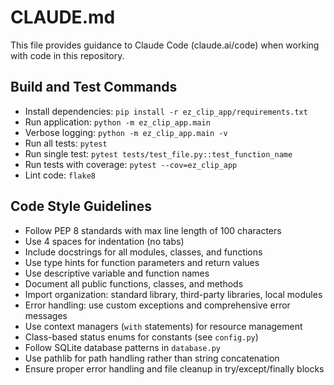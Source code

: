 # CLAUDE.md

This file provides guidance to Claude Code (claude.ai/code) when working with code in this repository.

## Build and Test Commands

- Install dependencies: `pip install -r ez_clip_app/requirements.txt`
- Run application: `python -m ez_clip_app.main`
- Verbose logging: `python -m ez_clip_app.main -v`
- Run all tests: `pytest`
- Run single test: `pytest tests/test_file.py::test_function_name`
- Run tests with coverage: `pytest --cov=ez_clip_app`
- Lint code: `flake8`

## Code Style Guidelines

- Follow PEP 8 standards with max line length of 100 characters
- Use 4 spaces for indentation (no tabs)
- Include docstrings for all modules, classes, and functions
- Use type hints for function parameters and return values
- Use descriptive variable and function names
- Document all public functions, classes, and methods
- Import organization: standard library, third-party libraries, local modules
- Error handling: use custom exceptions and comprehensive error messages
- Use context managers (`with` statements) for resource management
- Class-based status enums for constants (see `config.py`)
- Follow SQLite database patterns in `database.py`
- Use pathlib for path handling rather than string concatenation
- Ensure proper error handling and file cleanup in try/except/finally blocks
